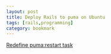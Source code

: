 ```yaml
---
layout: post
title: Deploy Rails to puma on Ubuntu
tags: [rails,programming]
category: bookmark
---
```


[Redefine puma:restart task](https://www.matthewhoelter.com/2020/11/10/deploying-ruby-on-rails-for-ubuntu-2004.html)

